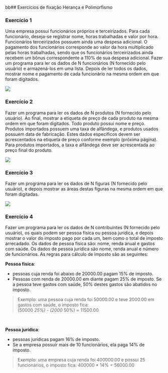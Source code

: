 bb## Exercícios de fixação Herança e Polimorfismo

### Exercício 1

Uma empresa possui funcionários próprios e terceirizados. Para cada funcionário, deseja-se registrar nome, horas trabalhadas e valor por hora. Funcionários terceirizados possuem ainda uma despesa adicional.
O pagamento dos funcionários corresponde ao valor da hora multiplicado pelas horas trabalhadas, sendo que os funcionários terceirizados ainda recebem um bônus correspondente a 110% de sua despesa adicional.
Fazer um programa para ler os dados de N funcionários (N fornecido pelo usuário) e armazená-los em uma lista. Depois de ler todos os dados, mostrar nome e pagamento de cada funcionário na mesma ordem em que foram digitados.

![](img/diagrama-classes-func1.png)


### Exercício 2

Fazer um programa para ler os dados de N produtos (N fornecido pelo usuário). Ao final, mostrar a etiqueta de preço de cada produto na mesma ordem em que foram digitados.
Todo produto possui nome e preço. Produtos importados possuem uma taxa de alfândega, e produtos usados possuem data de fabricação.
Estes dados específicos devem ser acrescentados na etiqueta de preço conforme
exemplo (próxima página). Para produtos importados, a taxa e alfândega deve ser acrescentada ao preço final do produto.

![](img/diagrama-classes-func2.png)

### Exercício 3

Fazer um programa para ler os dados de N figuras (N fornecido pelo usuário), e depois mostrar as áreas destas figuras na mesma ordem em que foram digitadas.

![](img/img-diagrama-shapes.png)

### Exercício 4

Fazer um programa para ler os dados de N contribuintes (N fornecido pelo usuário), os quais podem ser pessoa física ou pessoa jurídica, e depois mostrar o valor do imposto pago por cada um, bem como o total de imposto arrecadado.
Os dados de pessoa física são: nome, renda anual e gastos com saúde. Os dados de pessoa jurídica são nome, renda anual e número de funcionários. As regras para cálculo de imposto são as seguintes:

**Pessoa física**:
- pessoas cuja renda foi abaixo de 20000.00 pagam 15% de imposto.
- Pessoas com renda de 20000.00 em diante pagam 25% de imposto.
Se a pessoa teve gastos com saúde, 50% destes gastos são abatidos no imposto.

> Exemplo: uma pessoa cuja renda foi 50000.00 e teve 2000.00 em gastos com saúde, o imposto fica: </br>
      (50000 *25%) - (2000* 50%) = 11500.00 
  </br>

**Pessoa jurídica**:
- pessoas jurídicas pagam 16% de imposto. 
- Se a empresa possuir mais de 10 funcionários, ela paga 14% de imposto.
  
>Exemplo: uma empresa cuja renda foi 400000.00 e possui 25 funcionários, o imposto fica:
400000 * 14% = 56000.00
